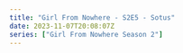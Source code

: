 ```yaml
---
title: "Girl From Nowhere - S2E5 - Sotus"
date: 2023-11-07T20:08:07Z
series: ["Girl From Nowhere Season 2"]
---
```



<mux-player stream-type="on-demand"
  src="https://kp3d-my.sharepoint.com/personal/ryoo_kp3d_onmicrosoft_com/_layouts/15/download.aspx?share=EQWdykIRQ6RMm7WZferXM8QBoQs4oRYgA1bJAcwzhd4mHA" prefer-playback="mse" controls>
  </mux-player>
  
  
  <script src="https://cdn.jsdelivr.net/npm/@mux/mux-player"></script>
  
 <script type="application/ld+json">
 {
  "@context": "https://schema.org/",
  "@type": "VideoObject",
  "name": "Girl From Nowhere - S2E5 - Sotus",
  "contentUrl": "https://stream.mux.com/3wulZX00NuPJQNKOCNEI9iRB9j8jgouBx029wnfG8m9hQ.m3u8",
  "thumbnailUrl": "https://www.themoviedb.org/t/p/original/zcYqSMR4PcD4zFnVuXIGgt2Qi5.jpg?width=314&fit_mode=preserve&time=25",
  "uploadDate": "2023-11-07T20:08:07Z",
}

</script>


